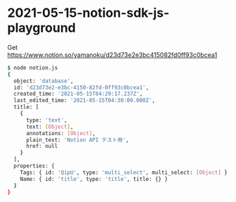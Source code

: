 # 2021-05-15-notion-sdk-js-playground

Get https://www.notion.so/yamanoku/d23d73e2e3bc415082fd0ff93c0bcea1

```bash
$ node notion.js
{
  object: 'database',
  id: 'd23d73e2-e3bc-4150-82fd-0ff93c0bcea1',
  created_time: '2021-05-15T04:29:17.237Z',
  last_edited_time: '2021-05-15T04:30:00.000Z',
  title: [
    {
      type: 'text',
      text: [Object],
      annotations: [Object],
      plain_text: 'Notion API テスト用',
      href: null
    }
  ],
  properties: {
    Tags: { id: 'QipU', type: 'multi_select', multi_select: [Object] },
    Name: { id: 'title', type: 'title', title: {} }
  }
}
```
